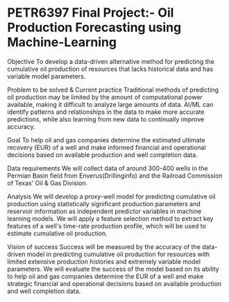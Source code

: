 # PETR6397 Final Project:- Oil Production Forecasting using Machine-Learning

Objective To develop a data-driven alternative method for predicting the cumulative oil production of resources that lacks historical data and has variable model parameters.

Problem to be solved & Current practice
Traditional methods of predicting oil production may be limited by the amount of computational power available, making it difficult to analyze large amounts of data. AI/ML can identify patterns and relationships in the data to make more accurate predictions, while also learning from new data to continually improve accuracy.

Goal
To help oil and gas companies determine the estimated ultimate recovery (EUR) of a well and make informed financial and operational decisions based on available production and well completion data.

Data requirements
We will collect data of around 300-400 wells in the Permian Basin field from Enverus(Drillinginfo) and the Railroad Commission of Texas' Oil & Gas Division.

Analysis
We will develop a proxy-well model for predicting cumulative oil production using statistically significant production parameters and reservoir information as independent predictor variables in machine learning models. We will apply a feature selection method to extract key features of a well's time-rate production profile, which will be used to estimate cumulative oil production.

Vision of success
Success will be measured by the accuracy of the data-driven model in predicting cumulative oil production for resources with limited extensive production histories and extremely variable model parameters. We will evaluate the success of the model based on its ability to help oil and gas companies determine the EUR of a well and make strategic financial and operational decisions based on available production and well completion data.
